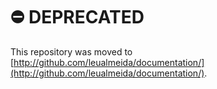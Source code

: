 # ⛔️ DEPRECATED

This repository was moved to [http://github.com/leualmeida/documentation/](http://github.com/leualmeida/documentation/).
